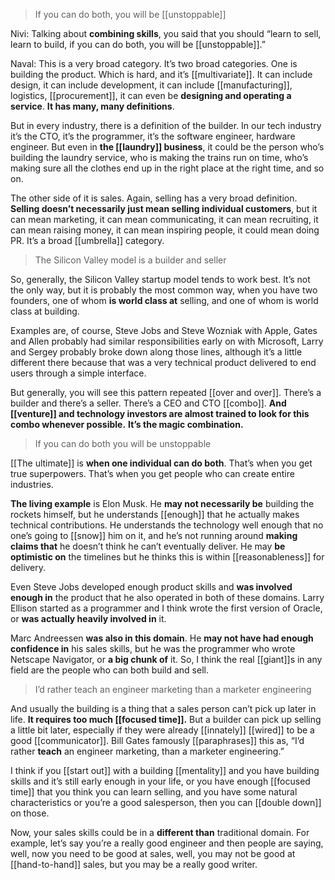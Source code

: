 > If you can do both, you will be [[unstoppable]]

Nivi: Talking about __combining skills__, you said that you should “learn to sell, learn to build, if you can do both, you will be [[unstoppable]].”

Naval: This is a very broad category. It’s two broad categories. One is building the product. 
Which is hard, and it’s [[multivariate]]. It can include design, it can include development, it can include [[manufacturing]], logistics, [[procurement]], it can even be __designing and operating a service__. 
__It has many, many definitions__.

But in every industry, there is a definition of the builder. 
In our tech industry it’s the CTO, it’s the programmer, it’s the software engineer, hardware engineer. 
But even in __the [[laundry]] business__, it could be the person who’s building the laundry service, who is making the trains run on time, who’s making sure all the clothes end up in the right place at the right time, and so on.

The other side of it is sales. Again, selling has a very broad definition. 
__Selling doesn’t necessarily just mean selling individual customers__, but it can mean marketing, it can mean communicating, it can mean recruiting, it can mean raising money, it can mean inspiring people, it could mean doing PR. It’s a broad [[umbrella]] category.

> The Silicon Valley model is a builder and seller

So, generally, the Silicon Valley startup model tends to work best. 
It’s not the only way, but it is probably the most common way, when you have two founders, one of whom __is world class at__ selling, and one of whom is world class at building.

Examples are, of course, Steve Jobs and Steve Wozniak with Apple, Gates and Allen probably had similar responsibilities early on with Microsoft, Larry and Sergey probably broke down along those lines, although it’s a little different there because that was a very technical product delivered to end users through a simple interface.

But generally, you will see this pattern repeated [[over and over]]. 
There’s a builder and there’s a seller. There’s a CEO and CTO [[combo]]. __And [[venture]] and technology investors are almost trained to look for this combo whenever possible.__ 
__It’s the magic combination.__

> If you can do both you will be unstoppable

[[The ultimate]] is __when one individual can do both__. That’s when you get true superpowers. That’s when you get people who can create entire industries.

__The living example__ is Elon Musk. 
He __may not necessarily be__ building the rockets himself, but he understands [[enough]] that he actually makes technical contributions. 
He understands the technology well enough that no one’s going to [[snow]] him on it, and he’s not running around __making claims that__ he doesn’t think he can’t eventually deliver. 
He may __be optimistic on__ the timelines but he thinks this is within [[reasonableness]] for delivery.

Even Steve Jobs developed enough product skills and __was involved enough in__ the product that he also operated in both of these domains. Larry Ellison started as a programmer and I think wrote the first version of Oracle, or __was actually heavily involved in__ it.

Marc Andreessen __was also in this domain__. He __may not have had enough confidence in__ his sales skills, but he was the programmer who wrote Netscape Navigator, or __a big chunk of__ it. 
So, I think the real [[giant]]s in any field are the people who can both build and sell.

> I’d rather teach an engineer marketing than a marketer engineering

And usually the building is a thing that a sales person can’t pick up later in life. __It requires too much [[focused time]].__ 
But a builder can pick up selling a little bit later, especially if they were already [[innately]] [[wired]] to be a good [[communicator]].
Bill Gates famously [[paraphrases]] this as, “I’d rather __teach__ an engineer marketing, than a marketer engineering.”

I think if you [[start out]] with a building [[mentality]] and you have building skills and it’s still early enough in your life, 
or you have enough [[focused time]] that you think you can learn selling, and you have some natural characteristics or you’re a good salesperson, then you can [[double down]] on those.

Now, your sales skills could be in a __different than__ traditional domain. For example, let’s say you’re a really good engineer and then people are saying, well, now you need to be good at sales, well, you may not be good at [[hand-to-hand]] sales, but you may be a really good writer.

